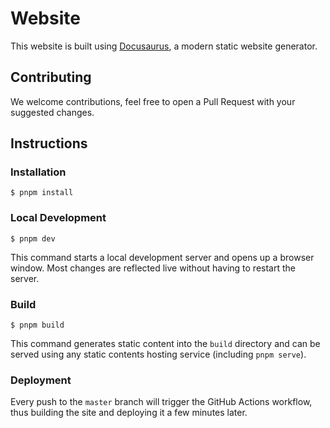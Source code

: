 # Website

This website is built using [Docusaurus](https://docusaurus.io/), a modern static website generator.

## Contributing

We welcome contributions, feel free to open a Pull Request with your suggested changes.  

## Instructions

### Installation

```
$ pnpm install
```

### Local Development

```
$ pnpm dev
```

This command starts a local development server and opens up a browser window. Most changes are reflected live without having to restart the server.

### Build

```
$ pnpm build
```

This command generates static content into the `build` directory and can be served using any static contents hosting service (including `pnpm serve`).

### Deployment

Every push to the `master` branch will trigger the GitHub Actions workflow, thus building the site and deploying it a few minutes later.
